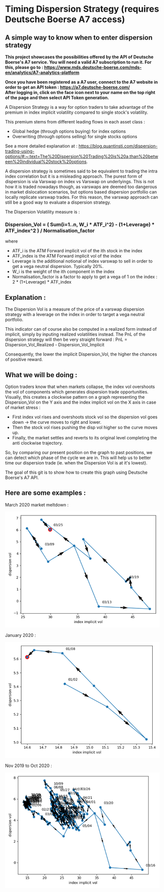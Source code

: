 # Timing Dispersion Strategy (requires Deutsche Boerse A7 access) #
## A simple way to know when to enter dispersion strategy ##

**This project showcases the possibilities offered by the API of Deutsche Boerse's A7 service. You will need a valid A7 subscription to run it. For this, please go to :
https://www.mds.deutsche-boerse.com/mds-en/analytics/A7-analytics-platform <br>**

**Once you have been registered as a A7 user, connect to the A7 website in order to get an API token : https://a7.deutsche-boerse.com/<br>
After logging in, click on the face icon next to your name on the top right of the page and then select API Token generation.**


A Dispersion Strategy is a way for option traders to take advantage of the premium in index implicit volatility compared to single stock's volatility.

This premium stems from different leading flows in each asset class :
- Global hedge (through options buying) for index options
- Overwriting (through options selling) for single stocks options

See a more detailed explanation at :
https://blog.quantinsti.com/dispersion-trading-using-options/#:~:text=The%20Dispersion%20Trading%20is%20a,than%20between%20individual%20stock%20options.

A dispersion strategy is sometimes said to be equivalent to trading the intra index correlation but it is a misleading approach.
The purest form of dispersion is via Varswap on index vs Varswap on underlyings.
This is not how it is traded nowadays though, as varswaps are deemed too dangerous in market dislocation scenarios, but options based dispersion portfollio can locally replicate varswap trades. For this reason, the varswap approach can still be a good way to evaluate a dispersion strategy.

The Dispersion Volatility measure is :

### Dispersion_Vol = ( Sum(i=1..n, W_i * ATF_i^2) - (1+Leverage) * ATF_index^2 ) / Normalisation_factor ###

where

- ATF_i is the ATM Forward implicit vol of the ith stock in the index
- ATF_index is the ATM Forward implicit vol of the index
- Leverage is the additional notional of index varswap to sell in order to get a vega neutral dispersion. Typically 20%.
- W_i is the weight of the ith component in the index
- Normalisation_factor is a factor to apply to get a vega of 1 on the index : 2 * (1+Leverage) * ATF_index


## Explanation : ##
The Dispersion Vol is a measure of the price of a varswap dispersion strategy with a leverage on the index in order to target a vega neutral portfolio.

This indicator can of course also be computed in a realized form instead of implicit, simply by inputing realized volatilities instead. 
The PnL of the dispersion strategy will then be very straight forward :
PnL = Dispersion_Vol_Realized - Dispersion_Vol_Implicit

Consequently, the lower the implicit Dispersion_Vol, the higher the chances of positive reward.


## What we will be doing : ##

Option traders know that when markets collapse, the index vol overshoots the vol of components which generates dispersion trade opportunities.
Visually, this creates a clockwise pattern on a graph representing the Dispersion_Vol on the Y axis and the index implicit vol on the X axis in case of market stress :
- First index vol rises and overshoots stock vol so the dispersion vol goes down -> the curve moves to right and lower.
- Then the stock vol rises pushing the disp vol higher so the curve moves up.
- Finally, the market settles and reverts to its original level completing the anti clockwise trajectory.

So, by comparing our present position on the graph to past positions, we can detect which phase of the cycle we are in.
This will help us to better time our dispersion trade (ie. when the Dispersion Vol is at it's lowest).

The goal of this git is to show how to create this graph using Deutsche Boerse's A7 API.


## Here are some examples : ##


March 2020 market meltdown :

![plot](./Graphs/myplot_March_2020.png)


January 2020 :

![plot](./Graphs/myplot_Jan_2020.png)


Nov 2019 to Oct 2020 :

![plot](./Graphs/myplot_Nov_2019_to_Oct_2020.png)
